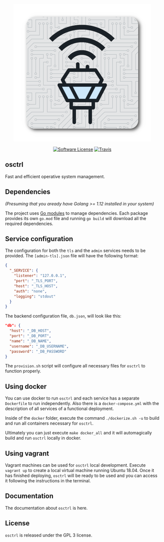 <p align="center">
  <img alt="osctrl" src="logo.png" />
  <p align="center">
    <a href="https://github.com/javuto/osctrl/blob/master/LICENSE.md"><img alt="Software License" src="https://img.shields.io/badge/license-GPL3-brightgreen.svg?style=flat-square"></a>
    <a href="https://travis-ci.org/javuto/osctrl"><img alt="Travis" src="https://img.shields.io/travis/javuto/osctrl/master.svg?style=flat-square"></a>
  </p>
</p>

## osctrl

Fast and efficient operative system management.

## Dependencies

*(Presuming that you aready have Golang >= 1.12 installed in your system)*

The project uses [Go modules](https://github.com/golang/go/wiki/Modules) to manage dependencies. Each package provides its own `go.mod` file and running `go build` will download all the required dependencies.

## Service configuration

The configuration for both the `tls` and the `admin` services needs to be provided. The `[admin-tls].json` file will have the following format:

```json
{
  "_SERVICE": {
    "listener": "127.0.0.1",
    "port": "_TLS_PORT",
    "host": "_TLS_HOST",
    "auth": "none",
    "logging": "stdout"
  }
}
```

The backend configuration file, `db.json`, will look like this:

```json
"db": {
  "host": "_DB_HOST",
  "port": "_DB_PORT",
  "name": "_DB_NAME",
  "username": "_DB_USERNAME",
  "password": "_DB_PASSWORD"
}
```

The `provision.sh` script will configure all necessary files for `osctrl` to function properly.

## Using docker

You can use docker to run `osctrl` and each service has a separate `Dockerfile` to run independently. Also there is a `docker-compose.yml` with the description of all services of a functional deployment.

Inside of the `docker` folder, execute the command `./dockerize.sh -u` to build and run all containers necessary for `osctrl`.

Ultimately you can just execute `make docker_all` and it will automagically build and run `osctrl` locally in docker.

## Using vagrant

Vagrant machines can be used for `osctrl` local development. Execute `vagrant up` to create a local virtual machine running Ubuntu 18.04. Once it has finished deploying, `osctrl` will be ready to be used and you can access it following the instructions in the terminal.

## Documentation

The documentation about `osctrl` is here.

## License

`osctrl` is released under the GPL 3 license.
